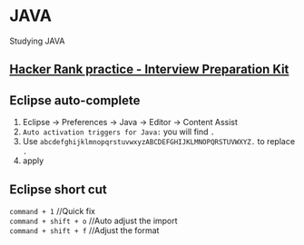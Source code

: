 # JAVA
Studying JAVA

## [Hacker Rank practice - Interview Preparation Kit][001]


## Eclipse auto-complete

1. Eclipse -> Preferences -> Java -> Editor -> Content Assist 
2. `Auto activation triggers for Java:` you will find `.`
3. Use `abcdefghijklmnopqrstuvwxyzABCDEFGHIJKLMNOPQRSTUVWXYZ.` to replace `.`
4. apply


## Eclipse short cut
`command + 1` //Quick fix  
`command + shift + o` //Auto adjust the import  
`command + shift + f` //Adjust the format




[001]:https://github.com/dailiang18bb/JAVA/tree/master/HackerRank_InterviewPrep
